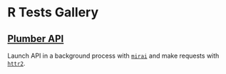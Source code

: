 # R Tests Gallery

## [Plumber API](plumber/tests/testthat)

Launch API in a background process with [`mirai`](https://mirai.r-lib.org/) and make requests with [`httr2`](https://httr2.r-lib.org/).
